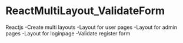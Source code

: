 # ReactMultiLayout_ValidateForm
Reactjs
-Create multi layouts
-Layout for user pages
-Layout for admin pages
-Layout for loginpage
-Validate register form
